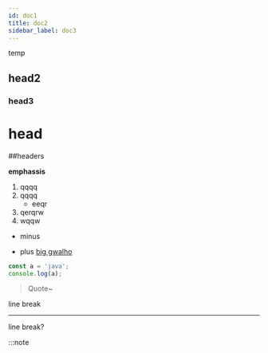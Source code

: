 ```yaml
---
id: doc1
title: doc2
sidebar_label: doc3
---
```


temp

## head2

### head3

# head

##headers

__emphassis__

1. qqqq
2. qqqq
	- eeqr
3. qerqrw
1. wqqw
- minus
+ plus
[big gwalho](https://naver.com)

```javascript
const a = 'java';
console.log(a);
```

> Quote~

line break

---

line break?

:::note



